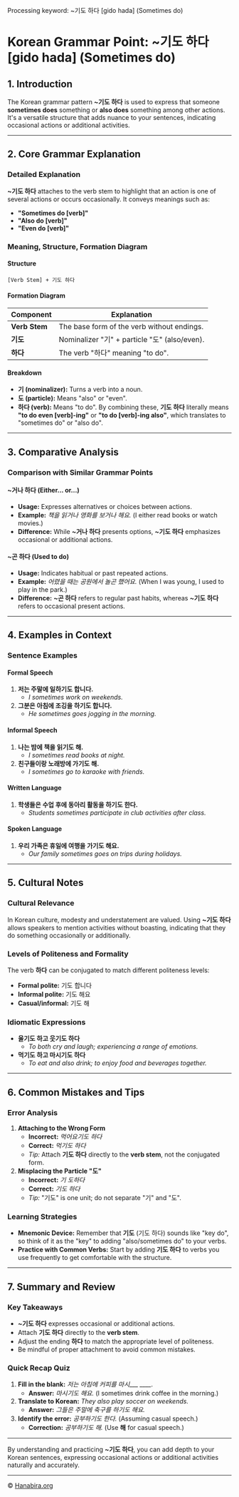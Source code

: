 Processing keyword: ~기도 하다 [gido hada] (Sometimes do)
# Korean Grammar Point: ~기도 하다 [gido hada] (Sometimes do)

## 1. Introduction
The Korean grammar pattern **~기도 하다** is used to express that someone **sometimes does** something or **also does** something among other actions. It's a versatile structure that adds nuance to your sentences, indicating occasional actions or additional activities.

---
## 2. Core Grammar Explanation
### Detailed Explanation
**~기도 하다** attaches to the verb stem to highlight that an action is one of several actions or occurs occasionally. It conveys meanings such as:
- **"Sometimes do [verb]"**
- **"Also do [verb]"**
- **"Even do [verb]"**
### Meaning, Structure, Formation Diagram
#### Structure
```
[Verb Stem] + 기도 하다
```
#### Formation Diagram
| Component     | Explanation                       |
|---------------|-----------------------------------|
| **Verb Stem** | The base form of the verb without endings. |
| **기도**      | Nominalizer "기" + particle "도" (also/even). |
| **하다**      | The verb "하다" meaning "to do".   |
#### Breakdown
- **기 (nominalizer):** Turns a verb into a noun.
- **도 (particle):** Means "also" or "even".
- **하다 (verb):** Means "to do".
By combining these, **기도 하다** literally means **"to do even [verb]-ing"** or **"to do [verb]-ing also"**, which translates to "sometimes do" or "also do".
---
## 3. Comparative Analysis
### Comparison with Similar Grammar Points
#### ~거나 하다 (Either... or...)
- **Usage:** Expresses alternatives or choices between actions.
- **Example:** *책을 읽거나 영화를 보거나 해요.* (I either read books or watch movies.)
- **Difference:** While **~거나 하다** presents options, **~기도 하다** emphasizes occasional or additional actions.
#### ~곤 하다 (Used to do)
- **Usage:** Indicates habitual or past repeated actions.
- **Example:** *어렸을 때는 공원에서 놀곤 했어요.* (When I was young, I used to play in the park.)
- **Difference:** **~곤 하다** refers to regular past habits, whereas **~기도 하다** refers to occasional present actions.
---
## 4. Examples in Context
### Sentence Examples
#### Formal Speech
1. **저는 주말에 일하기도 합니다.**
   - *I sometimes work on weekends.*
2. **그분은 아침에 조깅을 하기도 합니다.**
   - *He sometimes goes jogging in the morning.*
#### Informal Speech
1. **나는 밤에 책을 읽기도 해.**
   - *I sometimes read books at night.*
2. **친구들이랑 노래방에 가기도 해.**
   - *I sometimes go to karaoke with friends.*
#### Written Language
1. **학생들은 수업 후에 동아리 활동을 하기도 한다.**
   - *Students sometimes participate in club activities after class.*
#### Spoken Language
1. **우리 가족은 휴일에 여행을 가기도 해요.**
   - *Our family sometimes goes on trips during holidays.*
---
## 5. Cultural Notes
### Cultural Relevance
In Korean culture, modesty and understatement are valued. Using **~기도 하다** allows speakers to mention activities without boasting, indicating that they do something occasionally or additionally.
### Levels of Politeness and Formality
The verb **하다** can be conjugated to match different politeness levels:
- **Formal polite:** 기도 합니다
- **Informal polite:** 기도 해요
- **Casual/informal:** 기도 해
### Idiomatic Expressions
- **울기도 하고 웃기도 하다**
  - *To both cry and laugh; experiencing a range of emotions.*
- **먹기도 하고 마시기도 하다**
  - *To eat and also drink; to enjoy food and beverages together.*
---
## 6. Common Mistakes and Tips
### Error Analysis
1. **Attaching to the Wrong Form**
   - **Incorrect:** *먹어요기도 하다*
   - **Correct:** *먹기도 하다*
   - *Tip:* Attach **기도 하다** directly to the **verb stem**, not the conjugated form.
2. **Misplacing the Particle "도"**
   - **Incorrect:** *기 도하다*
   - **Correct:** *기도 하다*
   - *Tip:* "기도" is one unit; do not separate "기" and "도".
### Learning Strategies
- **Mnemonic Device:** Remember that **기도** (기도 하다) sounds like "key do", so think of it as the "key" to adding "also/sometimes do" to your verbs.
- **Practice with Common Verbs:** Start by adding **기도 하다** to verbs you use frequently to get comfortable with the structure.
---
## 7. Summary and Review
### Key Takeaways
- **~기도 하다** expresses occasional or additional actions.
- Attach **기도 하다** directly to the **verb stem**.
- Adjust the ending **하다** to match the appropriate level of politeness.
- Be mindful of proper attachment to avoid common mistakes.
### Quick Recap Quiz
1. **Fill in the blank:** *저는 아침에 커피를 마시___ ____.*
   - **Answer:** *마시기도 해요.* (I sometimes drink coffee in the morning.)
2. **Translate to Korean:** *They also play soccer on weekends.*
   - **Answer:** *그들은 주말에 축구를 하기도 해요.*
3. **Identify the error:** *공부하기도 한다.* (Assuming casual speech.)
   - **Correction:** *공부하기도 해.* (Use **해** for casual speech.)
---
By understanding and practicing **~기도 하다**, you can add depth to your Korean sentences, expressing occasional actions or additional activities naturally and accurately.

---
© [Hanabira.org](https://hanabira.org)

